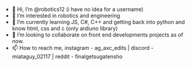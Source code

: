 - 👋 Hi, I’m @robotics12 (i have no idea for a username)
- 👀 I’m interested in robotics and engineering 
- 🌱 I’m currently learning JS, C#, C++ and getting back into python and know html, css and c (only ardiuno library)
- 💞️ I’m looking to collaborate on front end developments projects as of now.
- 📫 How to reach me, instagram - ag_axc_edits | discord - miataguy_02117 | reddit - finalgetsugatensho

<!---
robotics12/robotics12 is a ✨ special ✨ repository because its `README.md` (this file) appears on your GitHub profile.
You can click the Preview link to take a look at your changes.
--->
